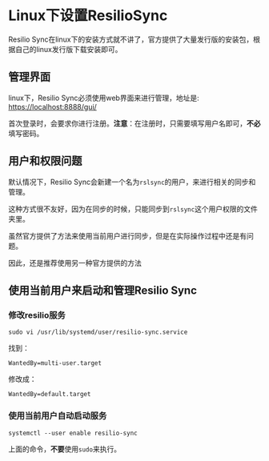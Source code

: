 # Linux下设置ResilioSync

Resilio Sync在linux下的安装方式就不讲了，官方提供了大量发行版的安装包，根据自己的linux发行版下载安装即可。

## 管理界面

linux下，Resilio Sync必须使用web界面来进行管理，地址是: <https://localhost:8888/gui/>

首次登录时，会要求你进行注册。**注意**：在注册时，只需要填写用户名即可，**不必**填写密码。

## 用户和权限问题

默认情况下，Resilio Sync会新建一个名为`rslsync`的用户，来进行相关的同步和管理。

这种方式很不友好，因为在同步的时候，只能同步到`rslsync`这个用户权限的文件夹里。

虽然官方提供了方法来使用当前用户进行同步，但是在实际操作过程中还是有问题。

因此，还是推荐使用另一种官方提供的方法

## 使用当前用户来启动和管理Resilio Sync

### 修改resilio服务

```
sudo vi /usr/lib/systemd/user/resilio-sync.service 
```

找到：

```
WantedBy=multi-user.target
```

修改成：

```
WantedBy=default.target
```

### 使用当前用户自动启动服务

```
systemctl --user enable resilio-sync
```

上面的命令，**不要**使用`sudo`来执行。

